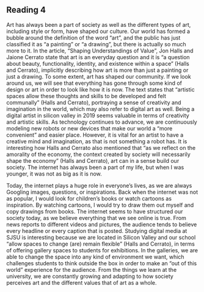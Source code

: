 ## Reading 4

Art has always been a part of society as well as the different types of art, including style or form, have shaped our culture. Our world has formed a bubble around the definition of the word “art”, and the public has just classified it as “a painting” or “a drawing”, but there is actually so much more to it. In the article, “Shaping Understandings of Value”, Jon Halls and Jaione Cerrato state that art is an everyday question and it is “a question about beauty, functionality, identity, and existence within a space” (Halls and Cerrato), implicitly describing how art is more than just a painting or just a drawing. 
To some extent, art has shaped our community. If we look around us, we will see that everything has gone through some kind of design or art in order to look like how it is now. The text states that “artistic spaces allow these thoughts and skills to be developed and felt communally” (Halls and Cerrato), portraying a sense of creativity and imagination in the world, which may also refer to digital art as well. Being a digital artist in silicon valley in 2019 seems valuable in terms of creativity and artistic skills. As technology continues to advance, we are continuously modeling new robots or new devices that make our world a “more convenient” and easier place. However, it is vital for an artist to have a creative mind and imagination, as that is not something a robot has. It is interesting how Halls and Cerrato also mentioned that “as we reflect on the amorality of the economy, the context created by society will necessarily shape the economy” (Halls and Cerrato), art can in a sense build our society. The internet has always been a part of my life, but when I was younger, it was not as big as it is now. 

Today, the internet plays a huge role in everyone’s lives, as we are always Googling images, questions, or inspirations. Back when the internet was not as popular, I would look for children’s books or watch cartoons as inspiration. By watching cartoons, I would try to draw them out myself and copy drawings from books. The internet seems to have structured our society today, as we believe everything that we see online is true. From news reports to different videos and pictures, the audience tends to believe every headline or every caption that is posted. Studying digital media at SJSU is interesting because we are located in Silicon Valley and our school “allow spaces to change (are) remain flexible” (Halls and Cerrato), in terms of offering gallery spaces to students for exhibitions. In the galleries, we are able to change the space into any kind of environment we want, which challenges students to think outside the box in order to make an “out of this world” experience for the audience. From the things we learn at the university, we are constantly growing and adapting to how society perceives art and the different values that of art as a whole.
